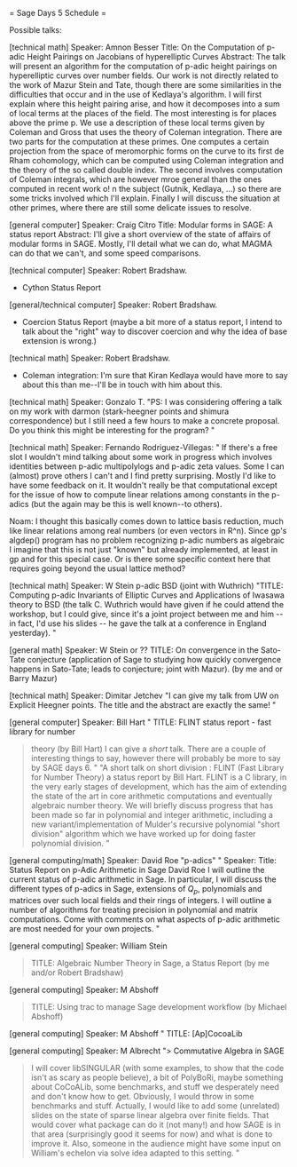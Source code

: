 = Sage Days 5 Schedule =

Possible talks:

[technical math]
Speaker: Amnon Besser
Title: On the Computation of p-adic Height Pairings on Jacobians of hyperelliptic Curves
Abstract: The talk will present an algorithm for the computation of p-adic
height pairings on hyperelliptic curves over number fields. Our work
is not directly related to the work of Mazur Stein and Tate, though
there are some similarities in the difficulties that occur and in the
use of Kedlaya's algorithm. I will first explain where this height
pairing arise, and how it decomposes into a sum of local terms at the
places of the field. The most interesting is for places above the
prime p. We use a description of these local terms given by Coleman
and Gross that uses the theory of Coleman integration. There are two
parts for the computation at these primes. One computes a certain
projection from the space of meromorphic forms on the curve to its
first de Rham cohomology, which can be computed using Coleman
integration and the theory of the so called double index. The second
involves computation of Coleman integrals, which are however mroe
general than the ones computed in recent work o!
n the subject (Gutnik, Kedlaya, ...) so there are some tricks involved
which I'll explain. Finally I will discuss the situation at other
primes, where there are still some delicate issues to resolve.

[general computer]
Speaker: Craig Citro
Title: Modular forms in SAGE: A status report
Abstract: I'll give a short overview of the state of affairs of  
modular forms in SAGE. Mostly, I'll detail what we can do, what MAGMA  
can do that we can't, and some speed comparisons. 

[technical computer]
Speaker: Robert Bradshaw.
- Cython Status Report


[general/technical computer]
Speaker: Robert Bradshaw.
- Coercion Status Report (maybe a bit more of a status report, I
intend to talk about the "right" way to discover coercion and why the
idea of base extension is wrong.)

[technical math]
Speaker: Robert Bradshaw.
- Coleman integration: I'm sure that Kiran Kedlaya would have more to
say about this than me--I'll be in touch with him about this. 


[technical math]
Speaker: Gonzalo T.
"PS: I was considering offering a talk on my work with darmon
(stark-heegner points and shimura correspondence)  but I still need a
few hours to make a concrete proposal. Do you think this might be
interesting for the program? "

[technical math]
Speaker: Fernando Rodriguez-Villegas:
"  If there's a free slot I wouldn't mind talking about some work in
progress which involves identities between p-adic multipolylogs and
p-adic zeta values. Some I can (almost) prove others I can't and I find
pretty surprising. Mostly I'd like to have some feedback on it. It
wouldn't really be that computational except for the issue of how to
compute linear relations among constants in the p-adics (but the again
may be this is well known--to others). 

Noam: I thought this basically comes down to lattice basis reduction,
much like linear relations among real numbers (or even vectors in R^n).
Since gp's algdep() program has no problem recognizing p-adic numbers
as algebraic I imagine that this is not just "known" but already
implemented, at least in gp and for this special case.  Or is there
some specific context here that requires going beyond the usual
lattice method?

[technical math]
Speaker: W Stein
p-adic BSD (joint with Wuthrich)
"TITLE: Computing p-adic Invariants of Elliptic Curves and Applications
of Iwasawa theory to BSD
(the talk C. Wuthrich would have given if he could attend the
workshop, but I could give, since it's a joint project between
me and him -- in fact, I'd use his slides -- he gave the talk
at a conference in England yesterday). "

[general math]
Speaker: W Stein or ??
TITLE: On convergence in the Sato-Tate conjecture
(application of Sage to studying how quickly convergence
happens in Sato-Tate; leads to conjecture; joint with Mazur).
(by me and or Barry Mazur) 

[technical math]
Speaker: Dimitar Jetchev
"I can give my talk from UW on Explicit Heegner points. The title and the
abstract are exactly the same! "


[general computer]
Speaker: Bill Hart
" TITLE: FLINT status report - fast library for number
> theory
> (by Bill Hart)
I can give a *short* talk. There are a couple of
interesting things to say, however there will probably
be more to say by SAGE days 6. "
"A short talk on short division : FLINT (Fast Library
for Number Theory) a status report by Bill Hart.
FLINT is a C library, in the very early stages of
development, which has the aim of extending the state
of the art in core arithmetic computations and
eventually algebraic number theory.
We will briefly discuss progress that has been made so
far in polynomial and integer arithmetic, including a
new variant/implementation of Mulder's recursive
polynomial "short division" algorithm which we have
worked up for doing faster polynomial division. "

[general computing/math]
Speaker: David Roe
"p-adics"
"
Speaker: Title: Status Report on p-Adic Arithmetic in Sage
David Roe
I will outline the current status of p-adic arithmetic in Sage.  In particular, I will discuss the different types of p-adics in Sage, extensions of $Q_p$, polynomials and matrices over such local fields and their rings of integers.  I will outline a number of algorithms for treating precision in polynomial and matrix computations.  Come with comments on what aspects of p-adic arithmetic are most needed for your own projects.
"

[general computing]
Speaker: William Stein
> TITLE: Algebraic Number Theory in Sage, a Status Report
> (by me and/or Robert Bradshaw) 

[general computing]
Speaker: M Abshoff
> TITLE: Using trac to manage Sage development workflow
> (by Michael Abshoff) 

[general computing]
Speaker: M Abshoff
" TITLE: [Ap]CocoaLib

[general computing]
Speaker: M Albrecht
"> Commutative Algebra in SAGE
> I will cover libSINGULAR (with some examples, to show that the code isn't
> as scary as people believe), a bit of PolyBoRi, maybe something about
> CoCoALib, some benchmarks, and stuff we desperately need and don't know how
> to get. Obviously, I would throw in some benchmarks and stuff.
Actually, I would like to add some (unrelated) slides on the state of sparse
linear algebra over finite fields. That would cover what package can do it
(not many!) and how SAGE is in that area (surprisingly good it seems for now)
and what is done to improve it. Also, someone in the audience might have some
input on William's echelon via solve idea adapted to this setting. "

